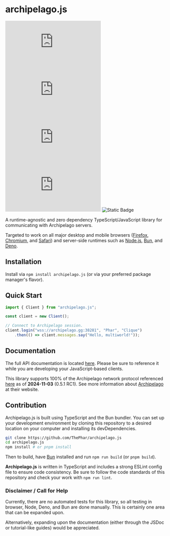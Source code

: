 # archipelago.js

![GitHub License](https://img.shields.io/github/license/thephar/archipelago.js?style=flat-square)
![Types](https://img.shields.io/npm/types/archipelago.js?style=flat-square)
![NPM Version](https://img.shields.io/npm/v/archipelago.js?style=flat-square)
![NPM Downloads](https://img.shields.io/npm/dm/archipelago.js?style=flat-square)
![Static Badge](https://img.shields.io/badge/bsky-%40pharware.com-gray?style=flat-square&labelColor=%233b78fc&link=https%3A%2F%2Fbsky.app%2Fprofile%2Fpharware.com)

A runtime-agnostic and zero dependency TypeScript/JavaScript library for communicating with Archipelago servers. 

Targeted to work on all major desktop and mobile browsers ([Firefox](https://www.mozilla.org/en-US/firefox/), 
[Chromium](https://www.chromium.org/), and [Safari](https://www.apple.com/safari/)) and server-side runtimes such as 
[Node.js](https://nodejs.org/en), [Bun](https://bun.sh/), and [Deno](https://deno.com/).

## Installation

Install via `npm install archipelago.js` (or via your preferred package manager's flavor).

## Quick Start

```js
import { Client } from "archipelago.js";

const client = new Client();

// Connect to Archipelago session.
client.login("wss://archipelago.gg:38281", "Phar", "Clique")
    .then(() => client.messages.say("Hello, multiworld!"));
```

## Documentation

The full API documentation is located [here](https://thephar.github.io/archipelago.js/). Please be sure to reference it
while you are developing your JavaScript-based clients.

This library supports 100% of the Archipelago network protocol referenced 
[here](https://github.com/ArchipelagoMW/Archipelago/blob/main/docs/network%20protocol.md) as of **2024-11-03** 
(0.5.1 RC1). See more information about [Archipelago](https://archipelago.gg) at their website.

## Contribution

Archipelago.js is built using TypeScript and the Bun bundler. You can set up your development environment  by cloning 
this repository to a desired location on your computer and installing its devDependencies.

```bash
git clone https://github.com/ThePhar/archipelago.js
cd archipelago.js
npm install # or pnpm install
```

Then to build, have [Bun](https://bun.sh/) installed and run `npm run build` (or `pnpm build`).

**Archipelago.js** is written in TypeScript and includes a strong ESLint config file to ensure code consistency. Be sure
to follow the code standards of this repository and check your work with `npm run lint`.

### Disclaimer / Call for Help

Currently, there are no automated tests for this library, so all testing in browser, Node, Deno, and Bun are done 
manually. This is certainly one area that can be expanded upon.

Alternatively, expanding upon the documentation (either through the JSDoc or tutorial-like guides) would be appreciated. 
